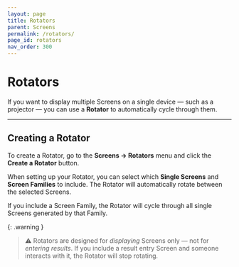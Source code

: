 ```yaml
---
layout: page
title: Rotators
parent: Screens
permalink: /rotators/
page_id: rotators
nav_order: 300
---
```


# Rotators

If you want to display multiple Screens on a single device — such as a projector — you can use a **Rotator** to automatically cycle through them.

---

## Creating a Rotator

To create a Rotator, go to the **Screens → Rotators** menu and click the **Create a Rotator** button.

When setting up your Rotator, you can select which **Single Screens** and **Screen Families** to include.
The Rotator will automatically rotate between the selected Screens.

If you include a Screen Family, the Rotator will cycle through all single Screens generated by that Family.

{: .warning }
> :warning: Rotators are designed for _displaying_ Screens only — not for _entering results_.
> If you include a result entry Screen and someone interacts with it, the Rotator will stop rotating.

